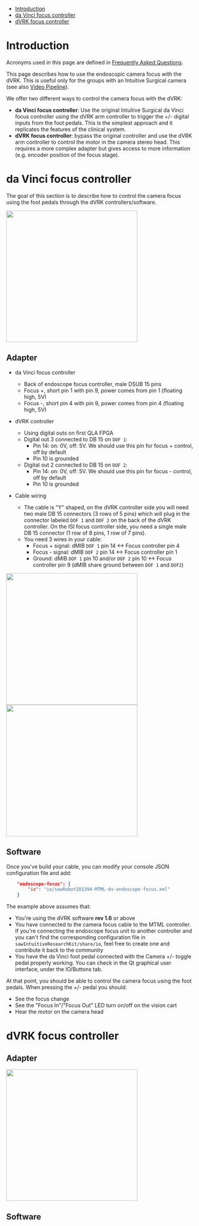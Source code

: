 <!--ts-->
   * [Introduction](#introduction)
   * [da Vinci focus controller](#da-vinci-focus-controller)
   * [dVRK focus controller](#dvrk-focus-controller)

<!-- Added by: adeguet1, at: 2019-08-06T12:19-04:00 -->

<!--te-->

# Introduction

Acronyms used in this page are defined in [Frequently Asked Questions](/jhu-dvrk/sawIntuitiveResearchKit/wiki/FAQ).

This page describes how to use the endoscopic camera focus with the dVRK.  This is useful only for the groups with an Intuitive Surgical camera (see also [Video Pipeline](/jhu-dvrk/sawIntuitiveResearchKit/wiki/Video-Pipeline)).

We offer two different ways to control the camera focus with the dVRK:
* **da Vinci focus controller**: Use the original Intuitive Surgical da Vinci focus controller using the dVRK arm controller to trigger the +/- digital inputs from the foot pedals.  This is the simplest approach and it replicates the features of the clinical system. 
* **dVRK focus controller**: bypass the original controller and use the dVRK arm controller to control the motor in the camera stereo head.  This requires a more complex adapter but gives access to more information (e.g. encoder position of the focus stage). 

# da Vinci focus controller

The goal of this section is to describe how to control the camera focus using the foot pedals through the dVRK controllers/software.

<a href="/jhu-dvrk/sawIntuitiveResearchKit/wiki/assets/focus/camera-focus-front.jpg"><img src="/jhu-dvrk/sawIntuitiveResearchKit/wiki/assets/focus/camera-focus-front.jpg" width="350"></a>

## Adapter

* da Vinci focus controller
  * Back of endoscope focus controller, male DSUB 15 pins
  * Focus +, short pin 1 with pin 9, power comes from pin 1 (floating high, 5V)
  * Focus -, short pin 4 with pin 9, power comes from pin 4 (floating high, 5V)

* dVRK controller
  * Using digital outs on first QLA FPGA
  * Digital out 3 connected to DB 15 on `DOF 1`:
     * Pin 14: on: 0V, off: 5V.   We should use this pin for focus + control, off by default
     * Pin 10 is grounded
  * Digital out 2 connected to DB 15 on `DOF 2`:
     * Pin 14: on: 0V, off: 5V.   We should use this pin for focus - control, off by default 
     * Pin 10 is grounded

* Cable wiring
  * The cable is "Y" shaped, on the dVRK controller side you will need two male DB 15 connectors (3 rows of 5 pins) which will plug in the connector labeled `DOF 1` and `DOF 2` on the back of the dVRK controller.  On the ISI focus controller side, you need a single male DB 15 connector (1 row of 8 pins, 1 row of 7 pins).
  * You need 3 wires in your cable:
    * Focus + signal: dMIB `DOF 1` pin 14 <-> Focus controller pin 4
    * Focus - signal: dMIB `DOF 2` pin 14 <-> Focus controller pin 1
    * Ground: dMIB `DOF 1` pin 10 and/or `DOF 2` pin 10 <-> Focus controller pin 9 (dMIB share ground between `DOF 1` and `DOF2`)

<a href="/jhu-dvrk/sawIntuitiveResearchKit/wiki/assets/focus/dvrk-focus-control-cable.jpg"><img src="/jhu-dvrk/sawIntuitiveResearchKit/wiki/assets/focus/dvrk-focus-control-cable.jpg" width="350"></a>
<a href="/jhu-dvrk/sawIntuitiveResearchKit/wiki/assets/focus/camera-focus-back.jpg"><img src="/jhu-dvrk/sawIntuitiveResearchKit/wiki/assets/focus/camera-focus-back.jpg" width="350"></a>

## Software

Once you've build your cable, you can modify your console JSON configuration file and add:
```json
    "endoscope-focus": {
        "io": "io/sawRobotIO1394-MTML-dv-endoscope-focus.xml"
    }
```
The example above assumes that:
 * You're using the dVRK software **rev 1.6** or above
 * You have connected to the camera focus cable to the MTML controller.  If you're connecting the endoscope focus unit to another controller and you can't find the corresponding configuration file in `sawIntuitiveResearchKit/share/io`, feel free to create one and contribute it back to the community
 * You have the da Vinci foot pedal connected with the Camera +/- toggle pedal properly working.  You can check in the Qt graphical user interface, under the IO/Buttons tab.

At that point, you should be able to control the camera focus using the foot pedals.  When pressing the +/- pedal you should:
  * See the focus change
  * See the "Focus In"/"Focus Out" LED turn on/off on the vision cart
  * Hear the motor on the camera head

# dVRK focus controller

## Adapter

<a href="/jhu-dvrk/sawIntuitiveResearchKit/wiki/assets/focus/dvrk-focus-controller-adapter.png"><img src="/jhu-dvrk/sawIntuitiveResearchKit/wiki/assets/focus/dvrk-focus-controller-adapter.png" width="350"></a>

## Software
